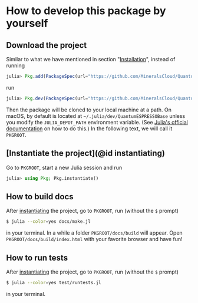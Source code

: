 # How to develop this package by yourself

## Download the project

Similar to what we have mentioned in section "[Installation](@ref)", instead of running

```julia
julia> Pkg.add(PackageSpec(url="https://github.com/MineralsCloud/QuantumESPRESSOBase.jl.git"))
```

run

```julia
julia> Pkg.dev(PackageSpec(url="https://github.com/MineralsCloud/QuantumESPRESSOBase.jl.git"))
```

Then the package will be cloned to your local machine at a path. On macOS, by default is
located at `~/.julia/dev/QuantumESPRESSOBase` unless you modify the `JULIA_DEPOT_PATH`
environment variable. (See [Julia's official
documentation](http://docs.julialang.org/en/v1/manual/environment-variables/#JULIA_DEPOT_PATH-1)
on how to do this.) In the following text, we will call it `PKGROOT`.

## [Instantiate the project](@id instantiating)

Go to `PKGROOT`, start a new Julia session and run

```julia
julia> using Pkg; Pkg.instantiate()
```

## How to build docs

After [instantiating](@ref) the project, go to `PKGROOT`, run (without the `$` prompt)

```bash
$ julia --color=yes docs/make.jl
```

in your terminal. In a while a folder `PKGROOT/docs/build` will appear. Open
`PKGROOT/docs/build/index.html` with your favorite browser and have fun!

## How to run tests

After [instantiating](@ref) the project, go to `PKGROOT`, run (without the `$` prompt)

```bash
$ julia --color=yes test/runtests.jl
```

in your terminal.
